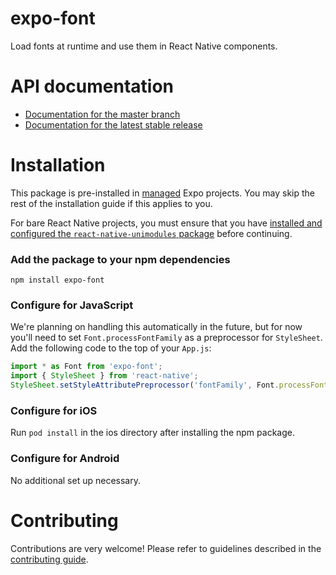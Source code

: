 # expo-font

Load fonts at runtime and use them in React Native components.

# API documentation

- [Documentation for the master branch](https://github.com/expo/expo/blob/master/docs/pages/versions/unversioned/sdk/font.md)
- [Documentation for the latest stable release](https://docs.expo.io/versions/latest/sdk/font/)

# Installation

This package is pre-installed in [managed](https://docs.expo.io/versions/latest/introduction/managed-vs-bare/) Expo projects. You may skip the rest of the installation guide if this applies to you.

For bare React Native projects, you must ensure that you have [installed and configured the `react-native-unimodules` package](https://github.com/unimodules/react-native-unimodules) before continuing.

### Add the package to your npm dependencies

```
npm install expo-font
```

### Configure for JavaScript

We're planning on handling this automatically in the future, but for now you'll need to set `Font.processFontFamily` as a preprocessor for `StyleSheet`. Add the following code to the top of your `App.js`:

```js
import * as Font from 'expo-font';
import { StyleSheet } from 'react-native';
StyleSheet.setStyleAttributePreprocessor('fontFamily', Font.processFontFamily);
```

### Configure for iOS

Run `pod install` in the ios directory after installing the npm package.

### Configure for Android

No additional set up necessary.

# Contributing

Contributions are very welcome! Please refer to guidelines described in the [contributing guide]( https://github.com/expo/expo#contributing).
